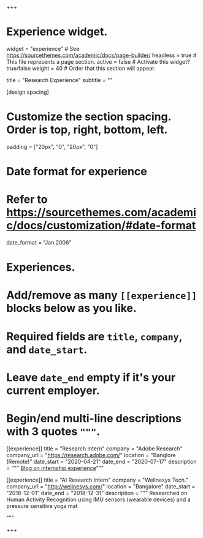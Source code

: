 +++
# Experience widget.
widget = "experience"  # See https://sourcethemes.com/academic/docs/page-builder/
headless = true  # This file represents a page section.
active = false  # Activate this widget? true/false
weight = 40  # Order that this section will appear.

title = "Research Experience"
subtitle = ""


[design.spacing]
  # Customize the section spacing. Order is top, right, bottom, left.
  padding = ["20px", "0", "20px", "0"]
  

# Date format for experience
#   Refer to https://sourcethemes.com/academic/docs/customization/#date-format
date_format = "Jan 2006"

# Experiences.
#   Add/remove as many `[[experience]]` blocks below as you like.
#   Required fields are `title`, `company`, and `date_start`.
#   Leave `date_end` empty if it's your current employer.
#   Begin/end multi-line descriptions with 3 quotes `"""`.

[[experience]]
  title = "Research Intern"
  company = "Adobe Research"
  company_url = "https://research.adobe.com/"
  location = "Banglore (Remote)"
  date_start = "2020-04-21"
  date_end = "2020-07-17"
  description = """ [Blog on internship experience](https://t.co/xEqgrgYqnU?amp=1)"""
  
[[experience]]
  title = "AI Research Intern"
  company = "Wellnesys Tech."
  company_url = "http://wellnesys.com/"
  location = "Bangalore"
  date_start = "2018-12-01"
  date_end = "2018-12-31"
  description = """
  Researched on Human Activity Recognition using IMU sensors (wearable devices) and a pressure sensitive yoga mat

  """



+++
